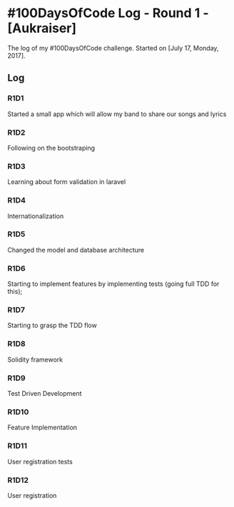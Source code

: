 # #100DaysOfCode Log - Round 1 - [Aukraiser]

The log of my #100DaysOfCode challenge. Started on [July 17, Monday, 2017].

## Log

### R1D1 
Started a small app which will allow my band to share our songs and lyrics

### R1D2
Following on the bootstraping

### R1D3
Learning about form validation in laravel

### R1D4
Internationalization

### R1D5
Changed the model and database architecture

### R1D6
Starting to implement features by implementing tests (going full TDD for this);

### R1D7
Starting to grasp the TDD flow

### R1D8
Solidity framework

### R1D9
Test Driven Development

### R1D10
Feature Implementation

### R1D11
User registration tests

### R1D12
User registration